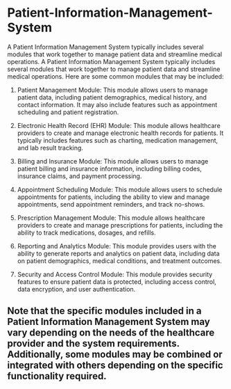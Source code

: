 # Patient-Information-Management-System
A Patient Information Management System typically includes several modules that work together to manage patient data and streamline medical operations.
A Patient Information Management System typically includes several modules that work together to manage patient data and streamline medical operations. Here are some common modules that may be included:

1. Patient Management Module: This module allows users to manage patient data, including patient demographics, medical history, and contact information. It may also include features such as appointment scheduling and patient registration.

2. Electronic Health Record (EHR) Module: This module allows healthcare providers to create and manage electronic health records for patients. It typically includes features such as charting, medication management, and lab result tracking.

3. Billing and Insurance Module: This module allows users to manage patient billing and insurance information, including billing codes, insurance claims, and payment processing.

4. Appointment Scheduling Module: This module allows users to schedule appointments for patients, including the ability to view and manage appointments, send appointment reminders, and track no-shows.

5. Prescription Management Module: This module allows healthcare providers to create and manage prescriptions for patients, including the ability to track medications, dosages, and refills.

6. Reporting and Analytics Module: This module provides users with the ability to generate reports and analytics on patient data, including data on patient demographics, medical conditions, and treatment outcomes.

7. Security and Access Control Module: This module provides security features to ensure patient data is protected, including access control, data encryption, and user authentication.

## Note that the specific modules included in a Patient Information Management System may vary depending on the needs of the healthcare provider and the system requirements. Additionally, some modules may be combined or integrated with others depending on the specific functionality required.
